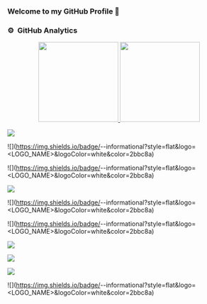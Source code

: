 ### Welcome to my GitHub Profile 👋

<!--
**Timothy102/Timothy102** is a ✨ _special_ ✨ repository because its `README.md` (this file) appears on your GitHub profile.

## Who Am I

- 🔭 I am a young & passionate AI researcher  
- 💬 Ask me about ...
- 📫 How to reach me: ...
- 😄 Pronouns: ...
- ⚡ Fun fact: ...
-->


### ⚙️ &nbsp;GitHub Analytics

<p align="center">
<a href="https://github.com/AVS1508">
  <img height="180em" src="https://github-readme-stats-eight-theta.vercel.app/api?username=timothy102&show_icons=true&theme=algolia&include_all_commits=true&count_private=true"/>
  <img height="180em" src="https://github-readme-stats-eight-theta.vercel.app/api/top-langs/?username=timothy102&layout=compact&langs_count=8&theme=algolia"/>
</a>
</p>

  
![](https://img.shields.io/badge/<Developer>-<Golang>-informational?style=flat&logo=<LOGO_NAME>&logoColor=white&color=2bbc8a)

![](https://img.shields.io/badge/<Machine learning>-<TensorFlow>-informational?style=flat&logo=<LOGO_NAME>&logoColor=white&color=2bbc8a)

![](https://img.shields.io/badge/<Applied AI>-<Python>-informational?style=flat&logo=<LOGO_NAME>&logoColor=white&color=2bbc8a)

![](https://img.shields.io/badge/<OS>-<Linux>-informational?style=flat&logo=<LOGO_NAME>&logoColor=white&color=2bbc8a)

![](https://img.shields.io/badge/<Data Engineer>-<Spark>-informational?style=flat&logo=<LOGO_NAME>&logoColor=white&color=2bbc8a)

![](https://img.shields.io/badge/<Data Scientist>-<Jupyterlab>-informational?style=flat&logo=<LOGO_NAME>&logoColor=white&color=2bbc8a)

![](https://img.shields.io/badge/<Cloud>-<GCP>-informational?style=flat&logo=<LOGO_NAME>&logoColor=white&color=2bbc8a)

![](https://img.shields.io/badge/<Tools>-<Docker>-informational?style=flat&logo=<LOGO_NAME>&logoColor=white&color=2bbc8a)

![](https://img.shields.io/badge/<Tools>-<Kubernetes>-informational?style=flat&logo=<LOGO_NAME>&logoColor=white&color=2bbc8a)

![](https://img.shields.io/badge/<Tools>-<Raspberry PI>-informational?style=flat&logo=<LOGO_NAME>&logoColor=white&color=2bbc8a)


